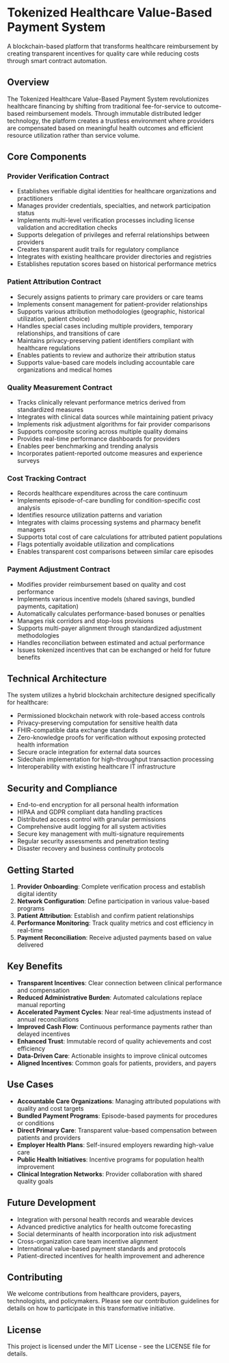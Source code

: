 # Tokenized Healthcare Value-Based Payment System

A blockchain-based platform that transforms healthcare reimbursement by creating transparent incentives for quality care while reducing costs through smart contract automation.

## Overview

The Tokenized Healthcare Value-Based Payment System revolutionizes healthcare financing by shifting from traditional fee-for-service to outcome-based reimbursement models. Through immutable distributed ledger technology, the platform creates a trustless environment where providers are compensated based on meaningful health outcomes and efficient resource utilization rather than service volume.

## Core Components

### Provider Verification Contract
- Establishes verifiable digital identities for healthcare organizations and practitioners
- Manages provider credentials, specialties, and network participation status
- Implements multi-level verification processes including license validation and accreditation checks
- Supports delegation of privileges and referral relationships between providers
- Creates transparent audit trails for regulatory compliance
- Integrates with existing healthcare provider directories and registries
- Establishes reputation scores based on historical performance metrics

### Patient Attribution Contract
- Securely assigns patients to primary care providers or care teams
- Implements consent management for patient-provider relationships
- Supports various attribution methodologies (geographic, historical utilization, patient choice)
- Handles special cases including multiple providers, temporary relationships, and transitions of care
- Maintains privacy-preserving patient identifiers compliant with healthcare regulations
- Enables patients to review and authorize their attribution status
- Supports value-based care models including accountable care organizations and medical homes

### Quality Measurement Contract
- Tracks clinically relevant performance metrics derived from standardized measures
- Integrates with clinical data sources while maintaining patient privacy
- Implements risk adjustment algorithms for fair provider comparisons
- Supports composite scoring across multiple quality domains
- Provides real-time performance dashboards for providers
- Enables peer benchmarking and trending analysis
- Incorporates patient-reported outcome measures and experience surveys

### Cost Tracking Contract
- Records healthcare expenditures across the care continuum
- Implements episode-of-care bundling for condition-specific cost analysis
- Identifies resource utilization patterns and variation
- Integrates with claims processing systems and pharmacy benefit managers
- Supports total cost of care calculations for attributed patient populations
- Flags potentially avoidable utilization and complications
- Enables transparent cost comparisons between similar care episodes

### Payment Adjustment Contract
- Modifies provider reimbursement based on quality and cost performance
- Implements various incentive models (shared savings, bundled payments, capitation)
- Automatically calculates performance-based bonuses or penalties
- Manages risk corridors and stop-loss provisions
- Supports multi-payer alignment through standardized adjustment methodologies
- Handles reconciliation between estimated and actual performance
- Issues tokenized incentives that can be exchanged or held for future benefits

## Technical Architecture

The system utilizes a hybrid blockchain architecture designed specifically for healthcare:

- Permissioned blockchain network with role-based access controls
- Privacy-preserving computation for sensitive health data
- FHIR-compatible data exchange standards
- Zero-knowledge proofs for verification without exposing protected health information
- Secure oracle integration for external data sources
- Sidechain implementation for high-throughput transaction processing
- Interoperability with existing healthcare IT infrastructure

## Security and Compliance

- End-to-end encryption for all personal health information
- HIPAA and GDPR compliant data handling practices
- Distributed access control with granular permissions
- Comprehensive audit logging for all system activities
- Secure key management with multi-signature requirements
- Regular security assessments and penetration testing
- Disaster recovery and business continuity protocols

## Getting Started

1. **Provider Onboarding**: Complete verification process and establish digital identity
2. **Network Configuration**: Define participation in various value-based programs
3. **Patient Attribution**: Establish and confirm patient relationships
4. **Performance Monitoring**: Track quality metrics and cost efficiency in real-time
5. **Payment Reconciliation**: Receive adjusted payments based on value delivered

## Key Benefits

- **Transparent Incentives**: Clear connection between clinical performance and compensation
- **Reduced Administrative Burden**: Automated calculations replace manual reporting
- **Accelerated Payment Cycles**: Near real-time adjustments instead of annual reconciliations
- **Improved Cash Flow**: Continuous performance payments rather than delayed incentives
- **Enhanced Trust**: Immutable record of quality achievements and cost efficiency
- **Data-Driven Care**: Actionable insights to improve clinical outcomes
- **Aligned Incentives**: Common goals for patients, providers, and payers

## Use Cases

- **Accountable Care Organizations**: Managing attributed populations with quality and cost targets
- **Bundled Payment Programs**: Episode-based payments for procedures or conditions
- **Direct Primary Care**: Transparent value-based compensation between patients and providers
- **Employer Health Plans**: Self-insured employers rewarding high-value care
- **Public Health Initiatives**: Incentive programs for population health improvement
- **Clinical Integration Networks**: Provider collaboration with shared quality goals

## Future Development

- Integration with personal health records and wearable devices
- Advanced predictive analytics for health outcome forecasting
- Social determinants of health incorporation into risk adjustment
- Cross-organization care team incentive alignment
- International value-based payment standards and protocols
- Patient-directed incentives for health improvement and adherence

## Contributing

We welcome contributions from healthcare providers, payers, technologists, and policymakers. Please see our contribution guidelines for details on how to participate in this transformative initiative.

## License

This project is licensed under the MIT License - see the LICENSE file for details.
